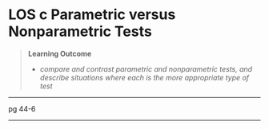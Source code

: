 # LOS c Parametric versus Nonparametric Tests

> **Learning Outcome**
> 
> - *compare and contrast parametric and nonparametric tests, and describe situations where each is the more appropriate type of test*

---

pg 44-6

---